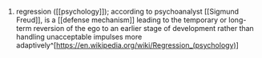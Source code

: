 1. regression ([[psychology]]); according to psychoanalyst [[Sigmund Freud]], is a [[defense mechanism]] leading to the temporary or long-term reversion of the ego to an earlier stage of development rather than handling unacceptable impulses more adaptively^[https://en.wikipedia.org/wiki/Regression_(psychology)]